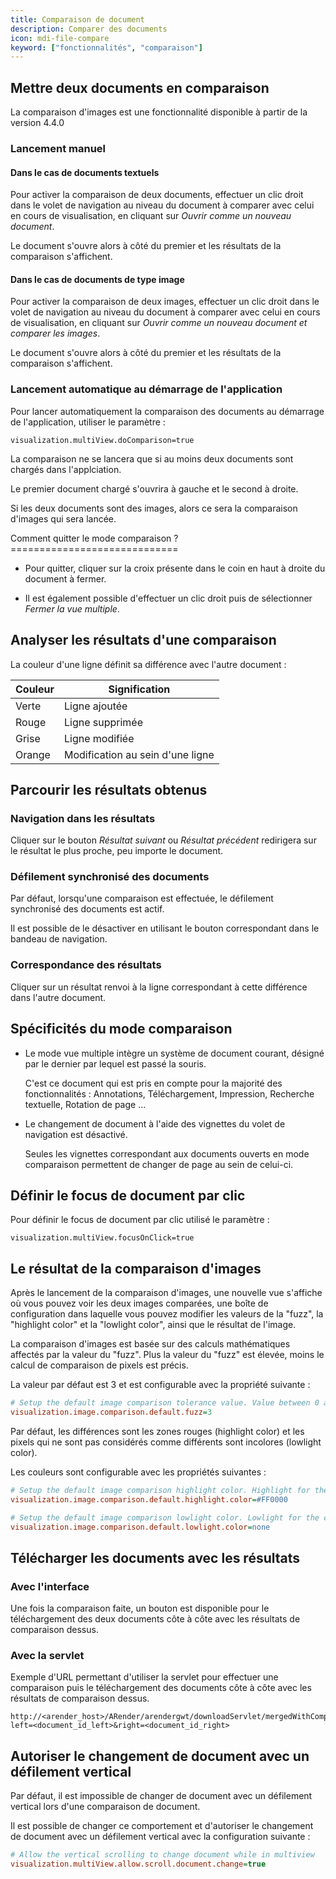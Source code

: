 ```yaml
---
title: Comparaison de document
description: Comparer des documents
icon: mdi-file-compare
keyword: ["fonctionnalités", "comparaison"]
---
```


## Mettre deux documents en comparaison


La comparaison d'images est une fonctionnalité disponible à partir
de la version 4.4.0


### Lancement manuel

#### Dans le cas de documents textuels

Pour activer la comparaison de deux documents, effectuer un clic droit
dans le volet de navigation au niveau du document à comparer avec celui
en cours de visualisation, en cliquant sur *Ouvrir comme un nouveau
document*.


Le document s'ouvre alors à côté du premier et les résultats de la
comparaison s'affichent.


#### Dans le cas de documents de type image

Pour activer la comparaison de deux images, effectuer un clic droit
dans le volet de navigation au niveau du document à comparer avec celui
en cours de visualisation, en cliquant sur *Ouvrir comme un nouveau
document et comparer les images*.


Le document s'ouvre alors à côté du premier et les résultats de la
comparaison s'affichent.


### Lancement automatique au démarrage de l'application

Pour lancer automatiquement la comparaison des documents au démarrage de
l'application, utiliser le paramètre :

    visualization.multiView.doComparison=true

La comparaison ne se lancera que si au moins deux documents sont chargés
dans l'applciation.

Le premier document chargé s'ouvrira à gauche et le second à droite.

Si les deux documents sont des images, alors ce sera la comparaison
d'images qui sera lancée.

Comment quitter le mode comparaison ? =============================

- Pour quitter, cliquer sur la croix présente dans le coin en haut à
  droite du document à fermer.


- Il est également possible d'effectuer un clic droit puis de
  sélectionner *Fermer la vue multiple*.


## Analyser les résultats d'une comparaison

La couleur d'une ligne définit sa différence avec l'autre document :

| Couleur | Signification                    |
| ------- | -------------------------------- |
| Verte   | Ligne ajoutée                    |
| Rouge   | Ligne supprimée                  |
| Grise   | Ligne modifiée                   |
| Orange  | Modification au sein d'une ligne |


## Parcourir les résultats obtenus

### Navigation dans les résultats


Cliquer sur le bouton *Résultat suivant* ou *Résultat précédent*
redirigera sur le résultat le plus proche, peu importe le document.


### Défilement synchronisé des documents

Par défaut, lorsqu'une comparaison est effectuée, le défilement
synchronisé des documents est actif.

Il est possible de le désactiver en utilisant le bouton correspondant
dans le bandeau de navigation.

### Correspondance des résultats

Cliquer sur un résultat renvoi à la ligne correspondant à cette
différence dans l'autre document.


## Spécificités du mode comparaison

- Le mode vue multiple intègre un système de document courant, désigné
  par le dernier par lequel est passé la souris.
  
  C'est ce document qui est pris en compte pour la majorité des
  fonctionnalités : Annotations, Téléchargement, Impression, Recherche
  textuelle, Rotation de page ...

- Le changement de document à l'aide des vignettes du volet de
  navigation est désactivé.
  
  Seules les vignettes correspondant aux documents ouverts en mode
  comparaison permettent de changer de page au sein de celui-ci.

## Définir le focus de document par clic

Pour définir le focus de document par clic utilisé le paramètre :

    visualization.multiView.focusOnClick=true

## Le résultat de la comparaison d'images

Après le lancement de la comparaison d'images, une nouvelle vue s'affiche où
vous pouvez voir les deux images comparées, une boîte de configuration dans laquelle
vous pouvez modifier les valeurs de la "fuzz", la "highlight color" et la "lowlight color",
ainsi que le résultat de l'image.



La comparaison d'images est basée sur des calculs mathématiques affectés
par la valeur du "fuzz". Plus la valeur du "fuzz" est élevée, moins le calcul
de comparaison de pixels est précis.

La valeur par défaut est 3 et est configurable avec la propriété suivante :


```cfg
# Setup the default image comparison tolerance value. Value between 0 and 100. Value in percentage.
visualization.image.comparison.default.fuzz=3
```


Par défaut, les différences sont les zones rouges (highlight color) et les pixels
qui ne sont pas considérés comme différents sont incolores (lowlight color).

Les couleurs sont configurable avec les propriétés suivantes :


```cfg
# Setup the default image comparison highlight color. Highlight for the pixels difference
visualization.image.comparison.default.highlight.color=#FF0000

# Setup the default image comparison lowlight color. Lowlight for the common pixels
visualization.image.comparison.default.lowlight.color=none
```

## Télécharger les documents avec les résultats

### Avec l'interface
Une fois la comparaison faite, un bouton est disponible pour le téléchargement des deux documents côte à côte avec les résultats de comparaison dessus.


### Avec la servlet

Exemple d'URL permettant d'utiliser la servlet pour effectuer une comparaison puis le téléchargement des documents côte à côte avec les résultats de comparaison dessus.


```
http://<arender_host>/ARender/arendergwt/downloadServlet/mergedWithCompareResult?left=<document_id_left>&right=<document_id_right>
```


## Autoriser le changement de document avec un défilement vertical

Par défaut, il est impossible de changer de document avec un défilement vertical lors d'une comparaison de document.

Il est possible de changer ce comportement et d'autoriser le changement de document avec un défilement vertical avec la configuration suivante :


```cfg
# Allow the vertical scrolling to change document while in multiview
visualization.multiView.allow.scroll.document.change=true
```

